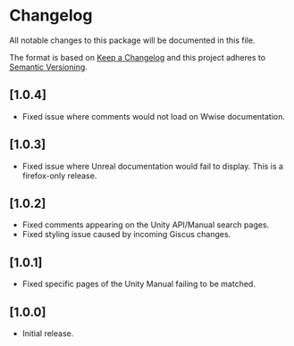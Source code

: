 # Changelog
All notable changes to this package will be documented in this file.

The format is based on [Keep a Changelog](http://keepachangelog.com/en/1.0.0/)
and this project adheres to [Semantic Versioning](http://semver.org/spec/v2.0.0.html).

## [1.0.4]
- Fixed issue where comments would not load on Wwise documentation.

## [1.0.3]
- Fixed issue where Unreal documentation would fail to display. This is a firefox-only release.

## [1.0.2]
- Fixed comments appearing on the Unity API/Manual search pages.
- Fixed styling issue caused by incoming Giscus changes.

## [1.0.1]
- Fixed specific pages of the Unity Manual failing to be matched.

## [1.0.0]
- Initial release.
